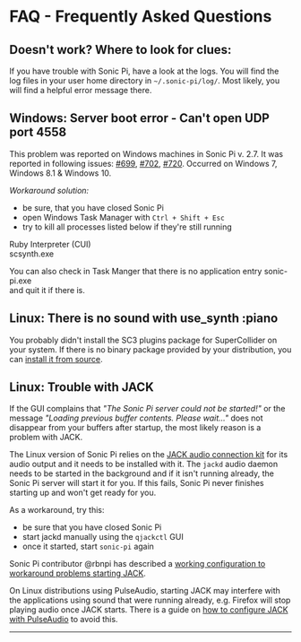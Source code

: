 # FAQ - Frequently Asked Questions

## Doesn't work? Where to look for clues:

If you have trouble with Sonic Pi, have a look at the logs. You will
find the log files in your user home directory in `~/.sonic-pi/log/`.
Most likely, you will find a helpful error message there.

## Windows: Server boot error - Can't open UDP port 4558

This problem was reported on Windows machines in Sonic Pi v. 2.7. It was reported in following issues: [#699](https://github.com/samaaron/sonic-pi/issues/699), [#702](https://github.com/samaaron/sonic-pi/issues/702), [#720](https://github.com/samaaron/sonic-pi/issues/720). Occurred on Windows 7, Windows 8.1 & Windows 10.

*Workaround solution:*

* be sure, that you have closed Sonic Pi
* open Windows Task Manager with `Ctrl + Shift + Esc` 
* try to kill all processes listed below if they're still running

Ruby Interpreter (CUI)  
scsynth.exe

You can also check in Task Manger that there is no application entry sonic-pi.exe  
and quit it if there is.

## Linux: There is no sound with use_synth :piano

You probably didn't install the SC3 plugins
package for SuperCollider on your system. If there
is no binary package provided by your distribution, you can
[install it from source](https://github.com/samaaron/sonic-pi/blob/master/INSTALL-LINUX.md#supercollider-sc3-plugins).

## Linux: Trouble with JACK

If the GUI complains that _"The Sonic Pi server could not be started!"_
or the message _"Loading previous buffer contents. Please wait..."_
does not disappear from your buffers after startup, the most likely
reason is a problem with JACK.

The Linux version of Sonic Pi relies on the
[JACK audio connection kit](http://jackaudio.github.io/) for its audio
output and it needs to be installed with it. The `jackd` audio daemon
needs to be started in the background and if it isn't running already,
the Sonic Pi server will start it for you. If this fails, Sonic Pi never
finishes starting up and won't get ready for you.

As a workaround, try this:

* be sure that you have closed Sonic Pi
* start jackd manually using the `qjackctl` GUI
* once it started, start `sonic-pi` again

Sonic Pi contributor @rbnpi has described a [working configuration to
workaround problems starting JACK](https://github.com/samaaron/sonic-pi/issues/827#issuecomment-160928821).

On Linux distributions using PulseAudio, starting JACK may interfere
with the applications using sound that were running already, e.g.
Firefox will stop playing audio once JACK starts. There is a guide on
[how to configure JACK with PulseAudio](https://github.com/jackaudio/jackaudio.github.com/wiki/WalkThrough_User_PulseOnJack)
to avoid this.

----
